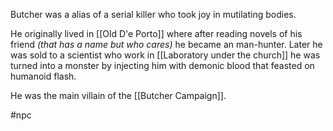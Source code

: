 Butcher was a alias of a serial killer who took joy in mutilating bodies. 

He originally lived in [[Old D'e Porto]] where after reading novels of his friend *(that has a name but who cares)* he became an man-hunter.
Later he was sold to a scientist  who work in [[Laboratory under the church]] he was turned into a monster by injecting him with demonic blood that feasted on humanoid flash.

He was the main villain of the [[Butcher Campaign]].

#npc
